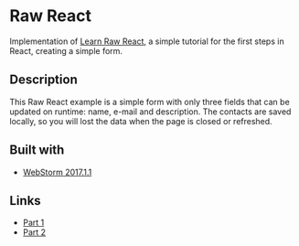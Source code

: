 # Raw React

Implementation of [Learn Raw React](http://jamesknelson.com/learn-raw-react-no-jsx-flux-es6-webpack/), a simple tutorial for the first steps in React, creating a simple form.

## Description

This Raw React example is a simple form with only three fields that can be updated on runtime: name, e-mail and description. The contacts are saved locally, so you will lost the data when the page is closed or refreshed.

## Built with

* [WebStorm 2017.1.1](https://www.jetbrains.com/webstorm/)

## Links

* [Part 1](http://jamesknelson.com/learn-raw-react-no-jsx-flux-es6-webpack/)
* [Part 2](http://jamesknelson.com/learn-raw-react-ridiculously-simple-forms/)


